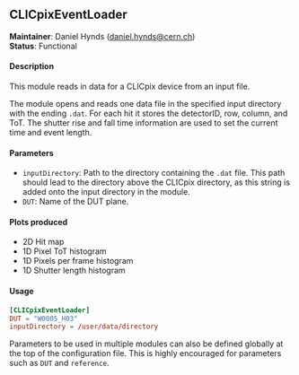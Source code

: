 ## CLICpixEventLoader
**Maintainer**: Daniel Hynds (<daniel.hynds@cern.ch>)   
**Status**: Functional   

#### Description
This module reads in data for a CLICpix device from an input file.

The module opens and reads one data file in the specified input directory with the ending `.dat`. For each hit it stores the detectorID, row, column, and ToT. The shutter rise and fall time information are used to set the current time and event length.

#### Parameters
* `inputDirectory`: Path to the directory containing the `.dat` file. This path should lead to the directory above the CLICpix directory, as this string is added onto the input directory in the module.
* `DUT`: Name of the DUT plane.

#### Plots produced
* 2D Hit map
* 1D Pixel ToT histogram
* 1D Pixels per frame histogram
* 1D Shutter length histogram

#### Usage
```toml
[CLICpixEventLoader]
DUT = "W0005_H03"
inputDirectory = /user/data/directory
```
Parameters to be used in multiple modules can also be defined globally at the top of the configuration file. This is highly encouraged for parameters such as `DUT` and `reference`.
